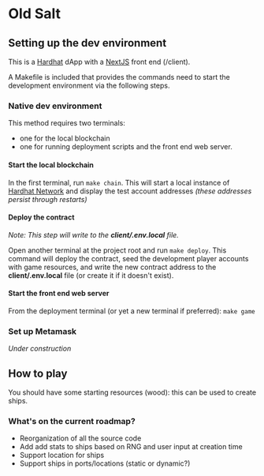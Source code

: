# Old Salt

## Setting up the dev environment

This is a [Hardhat](https://hardhat.org/hardhat-network/) dApp with a [NextJS](https://nextjs.org/) front end (/client).

A Makefile is included that provides the commands need to start the development environment via the following steps.

### Native dev environment

This method requires two terminals:

- one for the local blockchain
- one for running deployment scripts and the front end web server.

#### Start the local blockchain

In the first terminal, run `make chain`. This will start a local instance of [Hardhat Network](https://hardhat.org/tutorial/debugging-with-hardhat-network#_6-debugging-with-hardhat-network) and display the test account addresses _(these addresses persist through restarts)_

#### Deploy the contract

_Note: This step will write to the **client/.env.local** file._

Open another terminal at the project root and run `make deploy`. This command will deploy the contract, seed the development
player accounts with game resources, and write the new contract address to the **client/.env.local** file (or create
it if it doesn't exist).

#### Start the front end web server

From the deployment terminal (or yet a new terminal if preferred): `make game`

### Set up Metamask

_Under construction_

## How to play

You should have some starting resources (wood): this can be used to create ships.

### What's on the current roadmap?

- Reorganization of all the source code
- Add add stats to ships based on RNG and user input at creation time
- Support location for ships
- Support ships in ports/locations (static or dynamic?)

